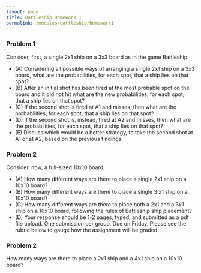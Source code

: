 ```yaml
---
layout: page
title: Battleship Homework 1
permalink: /modules/battleship/homework1
---
```


### Problem 1 
Consider, first, a single 2x1 ship on a 3x3 board as in the game Battleship.

* (A) Considering all possible ways of arranging a single 2x1 ship on a 3x3 board, what are the probabilities, for each spot, that a ship lies on that spot?
* (B) After an initial shot has been fired at the most probable spot on the board and it did not hit what are the new probabilities, for each spot, that a ship lies on that spot?
* (C) If the second shot is fired at A1 and misses, then what are the probabilities, for each spot, that a ship lies on that spot?
* (D) If the second shot is, instead, fired at A2 and misses, then what are the probabilities, for each spot, that a ship lies on that spot?
* (E) Discuss which would be a better strategy, to take the second shot at A1 or at A2, based on the previous findings.

### Problem 2
Consider, now, a full-sized 10x10 board.

* (A) How many different ways are there to place a single 2x1 ship on a 10x10 board?
* (B) How many different ways are there to place a single 3 x1 ship on a 10x10 board?
* (C) How many different ways are there to place both a 2x1 and a 3x1 ship on a 10x10 board, following the rules of Battleship ship placement?
* (D) Your response should be 1-2 pages, typed, and submitted as a pdf file upload.  One submission per group. Due on Friday. Please see the rubric below to gauge how the assignment will be graded.

### Problem 2
How many ways are there to place a 2x1 ship and a 4x1 ship on a 10x10 board?

